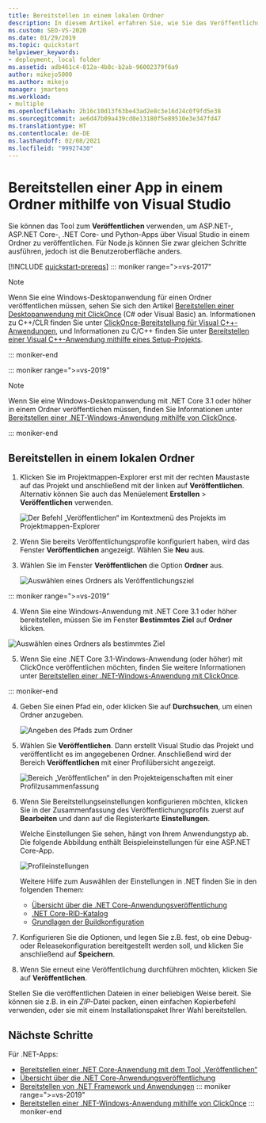 ```yaml
---
title: Bereitstellen in einem lokalen Ordner
description: In diesem Artikel erfahren Sie, wie Sie das Veröffentlichungstool zum Veröffentlichen von ASP.NET-, ASP.NET Core-, .NET Core- und Python-Apps in einem Ordner von Visual Studio verwenden.
ms.custom: SEO-VS-2020
ms.date: 01/29/2019
ms.topic: quickstart
helpviewer_keywords:
- deployment, local folder
ms.assetid: adb461c4-812a-4b8c-b2ab-96002379f6a9
author: mikejo5000
ms.author: mikejo
manager: jmartens
ms.workload:
- multiple
ms.openlocfilehash: 2b16c10d13f63be43ad2e8c3e16d24c0f9fd5e38
ms.sourcegitcommit: ae6d47b09a439cd0e13180f5e89510e3e347fd47
ms.translationtype: HT
ms.contentlocale: de-DE
ms.lasthandoff: 02/08/2021
ms.locfileid: "99927430"
---
```

# <a name="deploy-an-app-to-a-folder-using-visual-studio"></a>Bereitstellen einer App in einem Ordner mithilfe von Visual Studio

Sie können das Tool zum **Veröffentlichen** verwenden, um ASP.NET-, ASP.NET Core-, .NET Core- und Python-Apps über Visual Studio in einem Ordner zu veröffentlichen. Für Node.js können Sie zwar gleichen Schritte ausführen, jedoch ist die Benutzeroberfläche anders.

[!INCLUDE [quickstart-prereqs](includes/quickstart-prereqs.md)]
::: moniker range=">=vs-2017"
> [!NOTE]
> Wenn Sie eine Windows-Desktopanwendung für einen Ordner veröffentlichen müssen, sehen Sie sich den Artikel [Bereitstellen einer Desktopanwendung mit ClickOnce](how-to-publish-a-clickonce-application-using-the-publish-wizard.md) (C# oder Visual Basic) an. Informationen zu C++/CLR finden Sie unter [ClickOnce-Bereitstellung für Visual C++-Anwendungen](/cpp/windows/clickonce-deployment-for-visual-cpp-applications), und Informationen zu C/C++ finden Sie unter [Bereitstellen einer Visual C++-Anwendung mithilfe eines Setup-Projekts](/cpp/windows/walkthrough-deploying-a-visual-cpp-application-by-using-a-setup-project).

::: moniker-end

::: moniker range=">=vs-2019"
> [!NOTE]
> Wenn Sie eine Windows-Desktopanwendung mit .NET Core 3.1 oder höher in einem Ordner veröffentlichen müssen, finden Sie Informationen unter [Bereitstellen einer .NET-Windows-Anwendung mithilfe von ClickOnce](quickstart-deploy-using-clickonce-folder.md).

::: moniker-end

## <a name="deploy-to-a-local-folder"></a>Bereitstellen in einem lokalen Ordner

1. Klicken Sie im Projektmappen-Explorer erst mit der rechten Maustaste auf das Projekt und anschließend mit der linken auf **Veröffentlichen**. Alternativ können Sie auch das Menüelement **Erstellen** > **Veröffentlichen** verwenden.

    ![Der Befehl „Veröffentlichen“ im Kontextmenü des Projekts im Projektmappen-Explorer](../deployment/media/quickstart-publish.png "„Veröffentlichen“ auswählen")

1. Wenn Sie bereits Veröffentlichungsprofile konfiguriert haben, wird das Fenster **Veröffentlichen** angezeigt. Wählen Sie **Neu** aus.

1. Wählen Sie im Fenster **Veröffentlichen** die Option **Ordner** aus.

    ![Auswählen eines Ordners als Veröffentlichungsziel](../deployment/media/quickstart-publish-folder-new.png "Auswählen eines Ordners")

::: moniker range=">=vs-2019"

4. Wenn Sie eine Windows-Anwendung mit .NET Core 3.1 oder höher bereitstellen, müssen Sie im Fenster **Bestimmtes Ziel** auf **Ordner** klicken.

![Auswählen eines Ordners als bestimmtes Ziel](../deployment/media/quickstart-publish-folder-targets.png "Bestimmtes Ziel auswählen")

5. Wenn Sie eine .NET Core 3.1-Windows-Anwendung (oder höher) mit ClickOnce veröffentlichen möchten, finden Sie weitere Informationen unter [Bereitstellen einer .NET-Windows-Anwendung mit ClickOnce](quickstart-deploy-using-clickonce-folder.md).

 ::: moniker-end

4. Geben Sie einen Pfad ein, oder klicken Sie auf **Durchsuchen**, um einen Ordner anzugeben.

    ![Angeben des Pfads zum Ordner](../deployment/media/quickstart-publish-folder-path.png "Auswählen eines Ordners")

1. Wählen Sie **Veröffentlichen**. Dann erstellt Visual Studio das Projekt und veröffentlicht es im angegebenen Ordner. Anschließend wird der Bereich **Veröffentlichen** mit einer Profilübersicht angezeigt.

    ![Bereich „Veröffentlichen“ in den Projekteigenschaften mit einer Profilzusammenfassung](../deployment/media/quickstart-publish-folder-summary.png)

1. Wenn Sie Bereitstellungseinstellungen konfigurieren möchten, klicken Sie in der Zusammenfassung des Veröffentlichungsprofils zuerst auf **Bearbeiten** und dann auf die Registerkarte **Einstellungen**.

   Welche Einstellungen Sie sehen, hängt von Ihrem Anwendungstyp ab. Die folgende Abbildung enthält Beispieleinstellungen für eine ASP.NET Core-App.

    ![Profileinstellungen](../deployment/media/quickstart-profile-settings.png "Profileinstellungen")

    Weitere Hilfe zum Auswählen der Einstellungen in .NET finden Sie in den folgenden Themen:

    - [Übersicht über die .NET Core-Anwendungsveröffentlichung](/dotnet/core/deploying/)
    - [.NET Core-RID-Katalog](/dotnet/core/rid-catalog)
    - [Grundlagen der Buildkonfiguration](../ide/understanding-build-configurations.md)

1. Konfigurieren Sie die Optionen, und legen Sie z.B. fest, ob eine Debug- oder Releasekonfiguration bereitgestellt werden soll, und klicken Sie anschließend auf **Speichern**.

1. Wenn Sie erneut eine Veröffentlichung durchführen möchten, klicken Sie auf **Veröffentlichen**.

Stellen Sie die veröffentlichen Dateien in einer beliebigen Weise bereit. Sie können sie z.B. in ein *ZIP*-Datei packen, einen einfachen Kopierbefehl verwenden, oder sie mit einem Installationspaket Ihrer Wahl bereitstellen.

## <a name="next-steps"></a>Nächste Schritte

Für .NET-Apps:

- [Bereitstellen einer .NET Core-Anwendung mit dem Tool „Veröffentlichen“](/dotnet/core/deploying/deploy-with-vs)
- [Übersicht über die .NET Core-Anwendungsveröffentlichung](/dotnet/core/deploying/)
- [Bereitstellen von .NET Framework und Anwendungen](/dotnet/framework/deployment/)
::: moniker range=">=vs-2019"
- [Bereitstellen einer .NET-Windows-Anwendung mithilfe von ClickOnce](quickstart-deploy-using-clickonce-folder.md)
 ::: moniker-end
